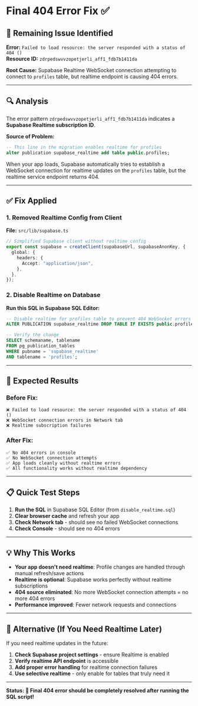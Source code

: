 # Final 404 Error Fix ✅

## 🎯 Remaining Issue Identified

**Error:** `Failed to load resource: the server responded with a status of 404 ()`  
**Resource ID:** `zdrpedswvvzopetjerli_aff1_fdb7b1411da`

**Root Cause:** Supabase Realtime WebSocket connection attempting to connect to `profiles` table, but realtime endpoint is causing 404 errors.

---

## 🔍 Analysis

The error pattern `zdrpedswvvzopetjerli_aff1_fdb7b1411da` indicates a **Supabase Realtime subscription ID**.

**Source of Problem:**

```sql
-- This line in the migration enables realtime for profiles
alter publication supabase_realtime add table public.profiles;
```

When your app loads, Supabase automatically tries to establish a WebSocket connection for realtime updates on the `profiles` table, but the realtime service endpoint returns 404.

---

## ✅ Fix Applied

### **1. Removed Realtime Config from Client**

**File:** `src/lib/supabase.ts`

```typescript
// Simplified Supabase client without realtime config
export const supabase = createClient(supabaseUrl, supabaseAnonKey, {
  global: {
    headers: {
      Accept: "application/json",
    },
  },
});
```

### **2. Disable Realtime on Database**

**Run this SQL in Supabase SQL Editor:**

```sql
-- Disable realtime for profiles table to prevent 404 WebSocket errors
ALTER PUBLICATION supabase_realtime DROP TABLE IF EXISTS public.profiles;

-- Verify the change
SELECT schemaname, tablename
FROM pg_publication_tables
WHERE pubname = 'supabase_realtime'
AND tablename = 'profiles';
```

---

## 🧪 Expected Results

### **Before Fix:**

```
❌ Failed to load resource: the server responded with a status of 404 ()
❌ WebSocket connection errors in Network tab
❌ Realtime subscription failures
```

### **After Fix:**

```
✅ No 404 errors in console
✅ No WebSocket connection attempts
✅ App loads cleanly without realtime errors
✅ All functionality works without realtime dependency
```

---

## 📋 Quick Test Steps

1. **Run the SQL** in Supabase SQL Editor (from `disable_realtime.sql`)
2. **Clear browser cache** and refresh your app
3. **Check Network tab** - should see no failed WebSocket connections
4. **Check Console** - should see no 404 errors

---

## 💡 Why This Works

- **Your app doesn't need realtime**: Profile changes are handled through manual refresh/save actions
- **Realtime is optional**: Supabase works perfectly without realtime subscriptions
- **404 source eliminated**: No more WebSocket connection attempts = no more 404 errors
- **Performance improved**: Fewer network requests and connections

---

## 🚀 Alternative (If You Need Realtime Later)

If you need realtime updates in the future:

1. **Check Supabase project settings** - ensure Realtime is enabled
2. **Verify realtime API endpoint** is accessible
3. **Add proper error handling** for realtime connection failures
4. **Use selective realtime** - only enable for tables that truly need it

---

**Status: 🎯 Final 404 error should be completely resolved after running the SQL script!**
